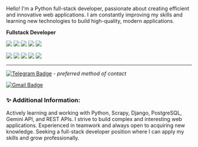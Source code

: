 Hello! I'm a Python full-stack developer, passionate about creating efficient and innovative web applications. I am constantly improving my skills and learning new technologies to build high-quality, modern applications.

**Fullstack Developer**

<img src="https://img.shields.io/badge/Python-3776AB?style=for-the-badge&logo=python&logoColor=white" /> <img src="https://img.shields.io/badge/Django-092E20?style=for-the-badge&logo=django&logoColor=white" /> <img src="https://img.shields.io/badge/JavaScript-F7DF1E?style=for-the-badge&logo=javascript&logoColor=black" /> <img src="https://img.shields.io/badge/HTML5-E34F26?style=for-the-badge&logo=html5&logoColor=white" /> <img src="https://img.shields.io/badge/CSS3-1572B6?style=for-the-badge&logo=css3&logoColor=white" />

<img src="https://img.shields.io/badge/PostgreSQL-316192?style=for-the-badge&logo=postgresql&logoColor=white" /> <img src="https://img.shields.io/badge/React-20232A?style=for-the-badge&logo=react&logoColor=61DAFB" /> <img src="https://img.shields.io/badge/Git-F05032?style=for-the-badge&logo=git&logoColor=white" /> <img src="https://img.shields.io/badge/Docker-2CA5E0?style=for-the-badge&logo=docker&logoColor=white" /> <img src="https://img.shields.io/badge/Redis-DC382D?style=for-the-badge&logo=redis&logoColor=white" />
<hr>

[![Telegram Badge](https://img.shields.io/badge/Telegram-2CA5E0?style=for-the-badge&logo=telegram&logoColor=white)](https://t.me/YarmarkaAr) - *preferred method of contact*

[![Gmail Badge](https://img.shields.io/badge/Gmail-D14836?style=for-the-badge&logo=gmail&logoColor=white)](mailto:rex6961@gmail.com)

### ✨ Additional Information:

Actively learning and working with Python, Scrapy, Django, PostgreSQL, Gemini API, and REST APIs. I strive to build complex and interesting web applications. Experienced in teamwork and always open to acquiring new knowledge. Seeking a full-stack developer position where I can apply my skills and grow professionally.
